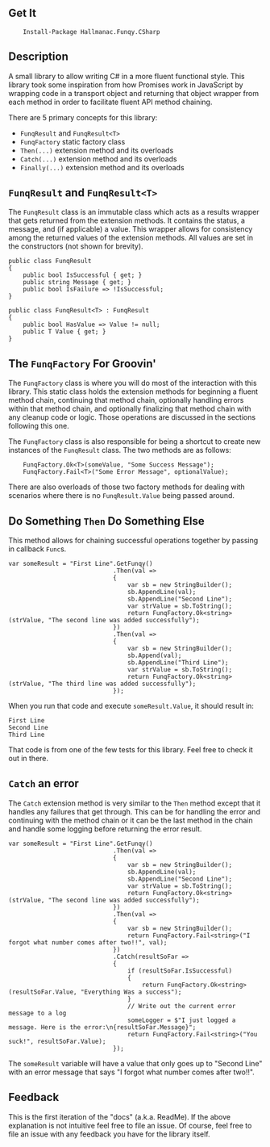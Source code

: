 ## Get It
```
	Install-Package Hallmanac.Funqy.CSharp
```

## Description
A small library to allow writing C# in a more fluent functional style. This library took some inspiration from how Promises work in JavaScript by wrapping code in a transport object and returning that object wrapper from each method in order to facilitate fluent API method chaining.

There are 5 primary concepts for this library:

- `FunqResult` and `FunqResult<T>`
- `FunqFactory` static factory class
- `Then(...)` extension method and its overloads
- `Catch(...)` extension method and its overloads
- `Finally(...)` extension method and its overloads

## `FunqResult` and `FunqResult<T>`
The `FunqResult` class is an immutable class which acts as a results wrapper that gets returned from the extension methods. It contains the status, a message, and (if applicable) a value. This wrapper allows for consistency among the returned values of the extension methods. All values are set in the constructors (not shown for brevity).

```
public class FunqResult
{
    public bool IsSuccessful { get; }
    public string Message { get; }
    public bool IsFailure => !IsSuccessful;
}

public class FunqResult<T> : FunqResult
{
    public bool HasValue => Value != null;
    public T Value { get; }
}

```

## The `FunqFactory` For Groovin'
The `FunqFactory` class is where you will do most of the interaction with this library. This static class holds the extension methods for beginning a fluent method chain, continuing that method chain, optionally handling errors within that method chain, and optionally finalizing that method chain with any cleanup code or logic. Those operations are discussed in the sections following this one.

The `FunqFactory` class is also responsible for being a shortcut to create new instances of the `FunqResult` class. The two methods are as follows:

```
    FunqFactory.Ok<T>(someValue, "Some Success Message");
    FunqFactory.Fail<T>("Some Error Message", optionalValue);
```

There are also overloads of those two factory methods for dealing with scenarios where there is no `FunqResult.Value` being passed around.

## Do Something `Then` Do Something Else
This method allows for chaining successful operations together by passing in callback `Func`s. 

```
var someResult = "First Line".GetFunqy()
                             .Then(val =>
                             {
                                 var sb = new StringBuilder();
                                 sb.AppendLine(val);
                                 sb.AppendLine("Second Line");
                                 var strValue = sb.ToString();
                                 return FunqFactory.Ok<string>(strValue, "The second line was added successfully");
                             })
                             .Then(val =>
                             {
                                 var sb = new StringBuilder();
                                 sb.Append(val);
                                 sb.AppendLine("Third Line");
                                 var strValue = sb.ToString();
                                 return FunqFactory.Ok<string>(strValue, "The third line was added successfully");
                             });
```

When you run that code and execute `someResult.Value`, it should result in:

```
First Line
Second Line
Third Line
```

That code is from one of the few tests for this library. Feel free to check it out in there.

## `Catch` an error
The `Catch` extension method is very similar to the `Then` method except that it handles any failures that get through. This can be for handling the error and continuing with the method chain or it can be the last method in the chain and handle some logging before returning the error result.

```
var someResult = "First Line".GetFunqy()
                             .Then(val =>
                             {
                                 var sb = new StringBuilder();
                                 sb.AppendLine(val);
                                 sb.AppendLine("Second Line");
                                 var strValue = sb.ToString();
                                 return FunqFactory.Ok<string>(strValue, "The second line was added successfully");
                             })
                             .Then(val =>
                             {
                                 var sb = new StringBuilder();
                                 return FunqFactory.Fail<string>("I forgot what number comes after two!!", val);
                             })
                             .Catch(resultSoFar =>
                             {
                                 if (resultSoFar.IsSuccessful)
                                 {
                                     return FunqFactory.Ok<string>(resultSoFar.Value, "Everything Was a success");
                                 }
                                 // Write out the current error message to a log
                                 someLogger = $"I just logged a message. Here is the error:\n{resultSoFar.Message}";
                                 return FunqFactory.Fail<string>("You suck!", resultSoFar.Value);
                             });
```

The `someResult` variable will have a value that only goes up to "Second Line" with an error message that says "I forgot what number comes after two!!". 

## Feedback
This is the first iteration of the "docs" (a.k.a. ReadMe). If the above explanation is not intuitive feel free to file an issue. Of course, feel free to file an issue with any feedback you have for the library itself.

